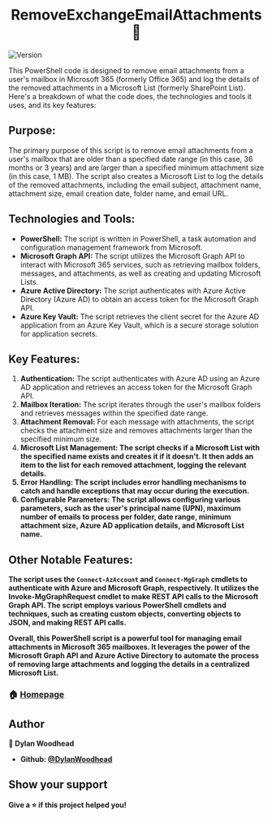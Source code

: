 <h1 align="center">RemoveExchangeEmailAttachments 📨</h1>
<p>
  <img alt="Version" src="https://img.shields.io/badge/version-1-blue.svg?cacheSeconds=2592000" />
</p>

This PowerShell code is designed to remove email attachments from a user's mailbox in Microsoft 365 (formerly Office 365) and log the details of the removed attachments in a Microsoft List (formerly SharePoint List). Here's a breakdown of what the code does, the technologies and tools it uses, and its key features:

## Purpose:

The primary purpose of this script is to remove email attachments from a user's mailbox that are older than a specified date range (in this case, 36 months or 3 years) and are larger than a specified minimum attachment size (in this case, 1 MB). The script also creates a Microsoft List to log the details of the removed attachments, including the email subject, attachment name, attachment size, email creation date, folder name, and email URL.

## Technologies and Tools:

- <b>PowerShell:</b> The script is written in PowerShell, a task automation and configuration management framework from Microsoft.
- <b>Microsoft Graph API:</b> The script utilizes the Microsoft Graph API to interact with Microsoft 365 services, such as retrieving mailbox folders, messages, and attachments, as well as creating and updating Microsoft Lists.
- <b>Azure Active Directory:</b> The script authenticates with Azure Active Directory (Azure AD) to obtain an access token for the Microsoft Graph API.
- <b>Azure Key Vault:</b> The script retrieves the client secret for the Azure AD application from an Azure Key Vault, which is a secure storage solution for application secrets.

## Key Features:

1. <b>Authentication:</b> The script authenticates with Azure AD using an Azure AD application and retrieves an access token for the Microsoft Graph API.
2. <b>Mailbox Iteration:</b> The script iterates through the user's mailbox folders and retrieves messages within the specified date range.
3. <b>Attachment Removal:</b> For each message with attachments, the script checks the attachment size and removes attachments larger than the specified minimum size.
4. <b>Microsoft List Management:<b> The script checks if a Microsoft List with the specified name exists and creates it if it doesn't. It then adds an item to the list for each removed attachment, logging the relevant details.
5. <b>Error Handling:<b> The script includes error handling mechanisms to catch and handle exceptions that may occur during the execution.
6. <b>Configurable Parameters:<b> The script allows configuring various parameters, such as the user's principal name (UPN), maximum number of emails to process per folder, date range, minimum attachment size, Azure AD application details, and Microsoft List name.

## Other Notable Features:

The script uses the <code>Connect-AzAccount</code> and <code>Connect-MgGraph</code> cmdlets to authenticate with Azure and Microsoft Graph, respectively.
It utilizes the Invoke-MgGraphRequest cmdlet to make REST API calls to the Microsoft Graph API.
The script employs various PowerShell cmdlets and techniques, such as creating custom objects, converting objects to JSON, and making REST API calls.

Overall, this PowerShell script is a powerful tool for managing email attachments in Microsoft 365 mailboxes. It leverages the power of the Microsoft Graph API and Azure Active Directory to automate the process of removing large attachments and logging the details in a centralized Microsoft List.

### 🏠 [Homepage](https://github.com/DylanWoodhead/RemoveExchangeEmailAttachments)

## Author

👤 **Dylan Woodhead**

* Github: [@DylanWoodhead](https://github.com/DylanWoodhead)

## Show your support

Give a ⭐️ if this project helped you!